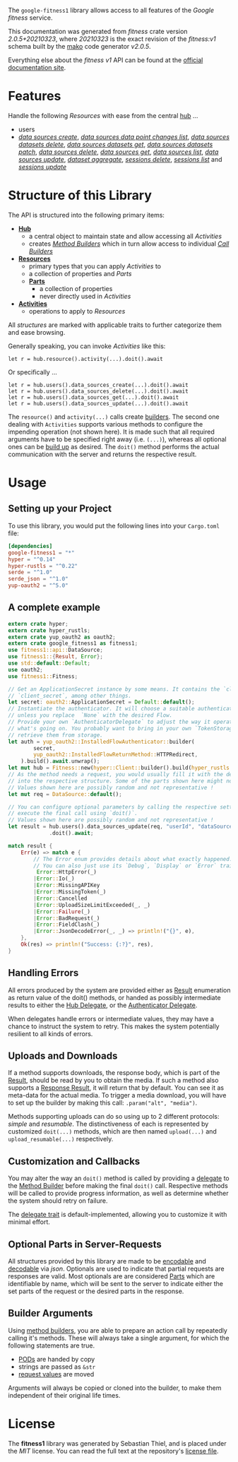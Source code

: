 <!---
DO NOT EDIT !
This file was generated automatically from 'src/mako/api/README.md.mako'
DO NOT EDIT !
-->
The `google-fitness1` library allows access to all features of the *Google fitness* service.

This documentation was generated from *fitness* crate version *2.0.5+20210323*, where *20210323* is the exact revision of the *fitness:v1* schema built by the [mako](http://www.makotemplates.org/) code generator *v2.0.5*.

Everything else about the *fitness* *v1* API can be found at the
[official documentation site](https://developers.google.com/fit/rest/v1/get-started).
# Features

Handle the following *Resources* with ease from the central [hub](https://docs.rs/google-fitness1/2.0.5+20210323/google_fitness1/Fitness) ... 

* users
 * [*data sources create*](https://docs.rs/google-fitness1/2.0.5+20210323/google_fitness1/api::UserDataSourceCreateCall), [*data sources data point changes list*](https://docs.rs/google-fitness1/2.0.5+20210323/google_fitness1/api::UserDataSourceDataPointChangeListCall), [*data sources datasets delete*](https://docs.rs/google-fitness1/2.0.5+20210323/google_fitness1/api::UserDataSourceDatasetDeleteCall), [*data sources datasets get*](https://docs.rs/google-fitness1/2.0.5+20210323/google_fitness1/api::UserDataSourceDatasetGetCall), [*data sources datasets patch*](https://docs.rs/google-fitness1/2.0.5+20210323/google_fitness1/api::UserDataSourceDatasetPatchCall), [*data sources delete*](https://docs.rs/google-fitness1/2.0.5+20210323/google_fitness1/api::UserDataSourceDeleteCall), [*data sources get*](https://docs.rs/google-fitness1/2.0.5+20210323/google_fitness1/api::UserDataSourceGetCall), [*data sources list*](https://docs.rs/google-fitness1/2.0.5+20210323/google_fitness1/api::UserDataSourceListCall), [*data sources update*](https://docs.rs/google-fitness1/2.0.5+20210323/google_fitness1/api::UserDataSourceUpdateCall), [*dataset aggregate*](https://docs.rs/google-fitness1/2.0.5+20210323/google_fitness1/api::UserDatasetAggregateCall), [*sessions delete*](https://docs.rs/google-fitness1/2.0.5+20210323/google_fitness1/api::UserSessionDeleteCall), [*sessions list*](https://docs.rs/google-fitness1/2.0.5+20210323/google_fitness1/api::UserSessionListCall) and [*sessions update*](https://docs.rs/google-fitness1/2.0.5+20210323/google_fitness1/api::UserSessionUpdateCall)




# Structure of this Library

The API is structured into the following primary items:

* **[Hub](https://docs.rs/google-fitness1/2.0.5+20210323/google_fitness1/Fitness)**
    * a central object to maintain state and allow accessing all *Activities*
    * creates [*Method Builders*](https://docs.rs/google-fitness1/2.0.5+20210323/google_fitness1/client::MethodsBuilder) which in turn
      allow access to individual [*Call Builders*](https://docs.rs/google-fitness1/2.0.5+20210323/google_fitness1/client::CallBuilder)
* **[Resources](https://docs.rs/google-fitness1/2.0.5+20210323/google_fitness1/client::Resource)**
    * primary types that you can apply *Activities* to
    * a collection of properties and *Parts*
    * **[Parts](https://docs.rs/google-fitness1/2.0.5+20210323/google_fitness1/client::Part)**
        * a collection of properties
        * never directly used in *Activities*
* **[Activities](https://docs.rs/google-fitness1/2.0.5+20210323/google_fitness1/client::CallBuilder)**
    * operations to apply to *Resources*

All *structures* are marked with applicable traits to further categorize them and ease browsing.

Generally speaking, you can invoke *Activities* like this:

```Rust,ignore
let r = hub.resource().activity(...).doit().await
```

Or specifically ...

```ignore
let r = hub.users().data_sources_create(...).doit().await
let r = hub.users().data_sources_delete(...).doit().await
let r = hub.users().data_sources_get(...).doit().await
let r = hub.users().data_sources_update(...).doit().await
```

The `resource()` and `activity(...)` calls create [builders][builder-pattern]. The second one dealing with `Activities` 
supports various methods to configure the impending operation (not shown here). It is made such that all required arguments have to be 
specified right away (i.e. `(...)`), whereas all optional ones can be [build up][builder-pattern] as desired.
The `doit()` method performs the actual communication with the server and returns the respective result.

# Usage

## Setting up your Project

To use this library, you would put the following lines into your `Cargo.toml` file:

```toml
[dependencies]
google-fitness1 = "*"
hyper = "^0.14"
hyper-rustls = "^0.22"
serde = "^1.0"
serde_json = "^1.0"
yup-oauth2 = "^5.0"
```

## A complete example

```Rust
extern crate hyper;
extern crate hyper_rustls;
extern crate yup_oauth2 as oauth2;
extern crate google_fitness1 as fitness1;
use fitness1::api::DataSource;
use fitness1::{Result, Error};
use std::default::Default;
use oauth2;
use fitness1::Fitness;

// Get an ApplicationSecret instance by some means. It contains the `client_id` and 
// `client_secret`, among other things.
let secret: oauth2::ApplicationSecret = Default::default();
// Instantiate the authenticator. It will choose a suitable authentication flow for you, 
// unless you replace  `None` with the desired Flow.
// Provide your own `AuthenticatorDelegate` to adjust the way it operates and get feedback about 
// what's going on. You probably want to bring in your own `TokenStorage` to persist tokens and
// retrieve them from storage.
let auth = yup_oauth2::InstalledFlowAuthenticator::builder(
        secret,
        yup_oauth2::InstalledFlowReturnMethod::HTTPRedirect,
    ).build().await.unwrap();
let mut hub = Fitness::new(hyper::Client::builder().build(hyper_rustls::HttpsConnector::with_native_roots()), auth);
// As the method needs a request, you would usually fill it with the desired information
// into the respective structure. Some of the parts shown here might not be applicable !
// Values shown here are possibly random and not representative !
let mut req = DataSource::default();

// You can configure optional parameters by calling the respective setters at will, and
// execute the final call using `doit()`.
// Values shown here are possibly random and not representative !
let result = hub.users().data_sources_update(req, "userId", "dataSourceId")
             .doit().await;

match result {
    Err(e) => match e {
        // The Error enum provides details about what exactly happened.
        // You can also just use its `Debug`, `Display` or `Error` traits
         Error::HttpError(_)
        |Error::Io(_)
        |Error::MissingAPIKey
        |Error::MissingToken(_)
        |Error::Cancelled
        |Error::UploadSizeLimitExceeded(_, _)
        |Error::Failure(_)
        |Error::BadRequest(_)
        |Error::FieldClash(_)
        |Error::JsonDecodeError(_, _) => println!("{}", e),
    },
    Ok(res) => println!("Success: {:?}", res),
}

```
## Handling Errors

All errors produced by the system are provided either as [Result](https://docs.rs/google-fitness1/2.0.5+20210323/google_fitness1/client::Result) enumeration as return value of
the doit() methods, or handed as possibly intermediate results to either the 
[Hub Delegate](https://docs.rs/google-fitness1/2.0.5+20210323/google_fitness1/client::Delegate), or the [Authenticator Delegate](https://docs.rs/yup-oauth2/*/yup_oauth2/trait.AuthenticatorDelegate.html).

When delegates handle errors or intermediate values, they may have a chance to instruct the system to retry. This 
makes the system potentially resilient to all kinds of errors.

## Uploads and Downloads
If a method supports downloads, the response body, which is part of the [Result](https://docs.rs/google-fitness1/2.0.5+20210323/google_fitness1/client::Result), should be
read by you to obtain the media.
If such a method also supports a [Response Result](https://docs.rs/google-fitness1/2.0.5+20210323/google_fitness1/client::ResponseResult), it will return that by default.
You can see it as meta-data for the actual media. To trigger a media download, you will have to set up the builder by making
this call: `.param("alt", "media")`.

Methods supporting uploads can do so using up to 2 different protocols: 
*simple* and *resumable*. The distinctiveness of each is represented by customized 
`doit(...)` methods, which are then named `upload(...)` and `upload_resumable(...)` respectively.

## Customization and Callbacks

You may alter the way an `doit()` method is called by providing a [delegate](https://docs.rs/google-fitness1/2.0.5+20210323/google_fitness1/client::Delegate) to the 
[Method Builder](https://docs.rs/google-fitness1/2.0.5+20210323/google_fitness1/client::CallBuilder) before making the final `doit()` call. 
Respective methods will be called to provide progress information, as well as determine whether the system should 
retry on failure.

The [delegate trait](https://docs.rs/google-fitness1/2.0.5+20210323/google_fitness1/client::Delegate) is default-implemented, allowing you to customize it with minimal effort.

## Optional Parts in Server-Requests

All structures provided by this library are made to be [encodable](https://docs.rs/google-fitness1/2.0.5+20210323/google_fitness1/client::RequestValue) and 
[decodable](https://docs.rs/google-fitness1/2.0.5+20210323/google_fitness1/client::ResponseResult) via *json*. Optionals are used to indicate that partial requests are responses 
are valid.
Most optionals are are considered [Parts](https://docs.rs/google-fitness1/2.0.5+20210323/google_fitness1/client::Part) which are identifiable by name, which will be sent to 
the server to indicate either the set parts of the request or the desired parts in the response.

## Builder Arguments

Using [method builders](https://docs.rs/google-fitness1/2.0.5+20210323/google_fitness1/client::CallBuilder), you are able to prepare an action call by repeatedly calling it's methods.
These will always take a single argument, for which the following statements are true.

* [PODs][wiki-pod] are handed by copy
* strings are passed as `&str`
* [request values](https://docs.rs/google-fitness1/2.0.5+20210323/google_fitness1/client::RequestValue) are moved

Arguments will always be copied or cloned into the builder, to make them independent of their original life times.

[wiki-pod]: http://en.wikipedia.org/wiki/Plain_old_data_structure
[builder-pattern]: http://en.wikipedia.org/wiki/Builder_pattern
[google-go-api]: https://github.com/google/google-api-go-client

# License
The **fitness1** library was generated by Sebastian Thiel, and is placed 
under the *MIT* license.
You can read the full text at the repository's [license file][repo-license].

[repo-license]: https://github.com/Byron/google-apis-rsblob/main/LICENSE.md
